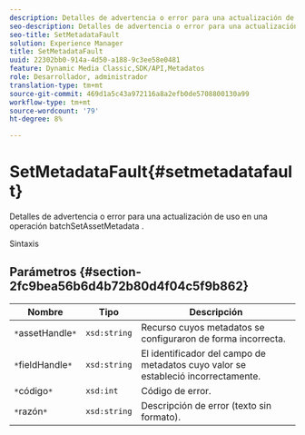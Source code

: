 ```yaml
---
description: Detalles de advertencia o error para una actualización de uso en una operación batchSetAssetMetadata .
seo-description: Detalles de advertencia o error para una actualización de uso en una operación batchSetAssetMetadata .
seo-title: SetMetadataFault
solution: Experience Manager
title: SetMetadataFault
uuid: 22302bb0-914a-4d50-a188-9c3ee58e0481
feature: Dynamic Media Classic,SDK/API,Metadatos
role: Desarrollador, administrador
translation-type: tm+mt
source-git-commit: 469d1a5c43a972116a8a2efb0de5708800130a99
workflow-type: tm+mt
source-wordcount: '79'
ht-degree: 8%

---
```



# SetMetadataFault{#setmetadatafault}

Detalles de advertencia o error para una actualización de uso en una operación batchSetAssetMetadata .

Sintaxis

## Parámetros {#section-2fc9bea56b6d4b72b80d4f04c5f9b862}

| Nombre | Tipo | Descripción |
|---|---|---|
| `*`assetHandle`*` | `xsd:string` | Recurso cuyos metadatos se configuraron de forma incorrecta. |
| `*`fieldHandle`*` | `xsd:string` | El identificador del campo de metadatos cuyo valor se estableció incorrectamente. |
| `*`código`*` | `xsd:int` | Código de error. |
| `*`razón`*` | `xsd:string` | Descripción de error (texto sin formato). |

